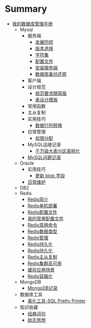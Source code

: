 # Summary

* [我的数据库管理手册](README.md)
    * Mysql
        * 服务端
            * [发展历程](mysql/服务端/发展历程.md)
            * [版本选择](mysql/服务端/版本选择.md)
            * [字符集](mysql/服务端/字符集.md)
            * [配置文件](mysql/服务端/配置文件.md)
            * [安装服务端](mysql/服务端/安装服务端.md)
            * [数据库备份还原](mysql/服务端/数据库备份还原.md)
        * 客户端
        * 设计规范
            * [规范要求精简版](mysql/设计规范/130_规范要求精简版.md)
            * [表设计模版](mysql/设计规范/150_表设计模版.md)
        * 常用函数
        * 主从复制
        * 实用技巧
            * [数据行列转换](mysql/实用技巧/710_数据行列转换.md)
        * 日常管理
            * [权限分配](mysql/MySQL日常管理/810_权限分配.md)
        * MySQL运维记录
            * [千万级大表分区表转化](mysql/MySQL运维记录/850_千万级大表转化为按月分区表.md)
        * [MySQL问题记录](mysql/980_MySQL问题记录.md)
    * Oracle
        * 实用技巧
            * [更新 blob 字段](oracle/实用技巧/blob_update.md)
        * [日常维护](oracle/日常维护.md)
    * DB2
    * Redis
        * [Redis简介](redis/110_Redis简介.md)
        * [Redis单机部署](redis/120_Redis单机部署.md)
        * [Redis配置文件](redis/130_Redis配置文件.md)
        * [我的常用配置文件](redis/131_我的常用配置文件.md)
        * [Redis常用命令](redis/140_Redis常用命令.md)
        * [Redis数据类型](redis/150_Redis数据类型.md)
        * [Redis管理](redis/160_Redis管理.md)
        * [Redis持久化](redis/170_Redis持久化.md)
        * [Redis持久化](redis/175_Redis备份与恢复.md)
        * [Redis主从复制](redis/180_Redis主从复制.md)
        * [Redis集群高可用](redis/190_Redis集群高可用.md)
        * [缓存应用场景](redis/200_缓存应用场景.md)
        * [Redis容器化](redis/210_Redis容器化.md)
    * MongoDB
        * [MongoDB记录](mongodb/MongoDB记录.md)
    * 数据库工具
        * [美化工具-SQL Pretty Printer](tools/SQL_Pretty_Printer.md)
    * 知识收藏
        * [经典词句](knowledge/110_经典词句.md)
        * [励志思想](knowledge/120_励志思想.md)

